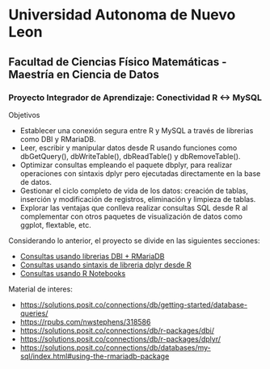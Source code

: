 # Universidad Autonoma de Nuevo Leon
## Facultad de Ciencias Físico Matemáticas - Maestría en Ciencia de Datos

### Proyecto Integrador de Aprendizaje: Conectividad R <-> MySQL

Objetivos
- Establecer una conexión segura entre R y MySQL a través de librerias como DBI y RMariaDB.
- Leer, escribir y manipular datos desde R usando funciones como dbGetQuery(), dbWriteTable(), dbReadTable() y dbRemoveTable().
- Optimizar consultas empleando el paquete dbplyr, para realizar operaciones con sintaxis dplyr pero ejecutadas directamente en la base de datos.
- Gestionar el ciclo completo de vida de los datos: creación de tablas, inserción y modificación de registros, eliminación y limpieza de tablas.
- Explorar las ventajas que conlleva realizar consultas SQL desde R al complementar con otros paquetes de visualización de datos como ggplot, flextable, etc. 

Considerando lo anterior, el proyecto se divide en las siguientes secciones:

- [Consultas usando librerias DBI + RMariaDB](Tarea1.md)
- [Consultas usando sintaxis de libreria dplyr desde R](Tarea2.md)
- [Consultas usando R Notebooks](Tarea3.md)





Material de interes:
- https://solutions.posit.co/connections/db/getting-started/database-queries/
- https://rpubs.com/nwstephens/318586
- https://solutions.posit.co/connections/db/r-packages/dbi/
- https://solutions.posit.co/connections/db/r-packages/dplyr/
- https://solutions.posit.co/connections/db/databases/my-sql/index.html#using-the-rmariadb-package



